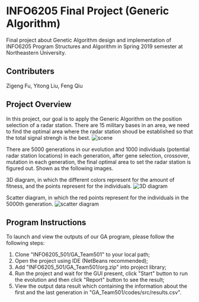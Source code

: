 # INFO6205 Final Project (Generic Algorithm) 
Final project about Genetic Algorithm design and implementation of INFO6205 Program Structures and Algorithm in Spring 2019 semester at Northeastern University.

## Contributers
Zigeng Fu, Yitong Liu, Feng Qiu

## Project Overview
In this project, our goal is to apply the Generic Algorithm on the position selection of a radar station. There are 15 military bases in an area, we need to find the optimal area where the radar station shoud be established so that the total signal strengh is the best.
![scene](https://github.com/ZigengFU/INFO6205_501/blob/master/Reports/Materials/scene.png)

There are 5000 generations in our evolution and 1000 individuals (potential radar station locations) in each generation, after gene selection, crossover, mutation in each generation, the final optimal area to set the radar station is figured out. Shown as the following images.

3D diagram, in which the different colors represent for the amount of fitness, and the points represent for the individuals.
![3D diagram](https://github.com/ZigengFU/INFO6205_501/blob/master/Reports/Materials/distribution2.png)

Scatter diagram, in which the red points represent for the individuals in the 5000th generation.
![scatter diagram](https://github.com/ZigengFU/INFO6205_501/blob/master/Reports/Materials/distribution4.png)

## Program Instructions 
To launch and view the outputs of our GA program, please follow the following steps:
1. Clone "INFO6205_501/GA_Team501" to your local path;
2. Open the project using IDE (NetBeans recommended);
3. Add "INFO6205_501/GA_Team501/org.zip" into project library;
4. Run the project and wait for the GUI present, click "Start" button to run the evolution and then click "Report" button to see the result;
5. View the output data result which containing the information about the first and the last generation in "GA_Team501/codes/src/results.csv".
